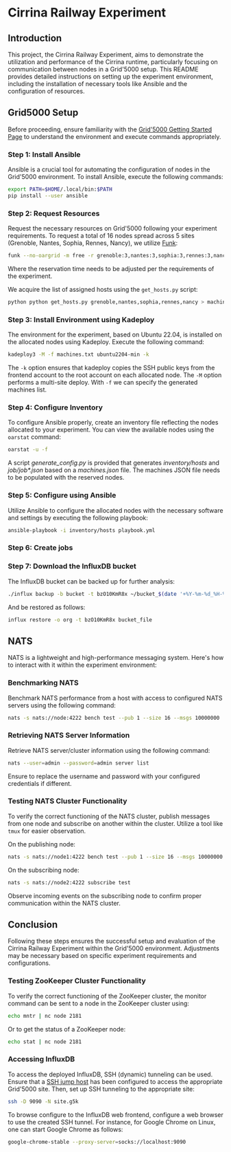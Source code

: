 # Cirrina Railway Experiment

## Introduction

This project, the Cirrina Railway Experiment, aims to demonstrate the utilization and performance of the Cirrina runtime, particularly focusing
on communication between nodes in a Grid'5000 setup. This README provides detailed instructions on setting up the experiment environment,
including the installation of necessary tools like Ansible and the configuration of resources.

## Grid5000 Setup

Before proceeding, ensure familiarity with the [Grid'5000 Getting Started Page](https://www.grid5000.fr/w/Getting_Started) to understand the
environment and execute commands appropriately.

### Step 1: Install Ansible

Ansible is a crucial tool for automating the configuration of nodes in the Grid'5000 environment. To install Ansible, execute the following
commands:

```bash
export PATH=$HOME/.local/bin:$PATH
pip install --user ansible
```

### Step 2: Request Resources

Request the necessary resources on Grid'5000 following your experiment requirements. To request a total of 16 nodes spread across 5 sites
(Grenoble, Nantes, Sophia, Rennes, Nancy), we utilize [Funk]():

```bash
funk --no-oargrid -m free -r grenoble:3,nantes:3,sophia:3,rennes:3,nancy:4 -w 4:00:00 -o "-t deploy"
```

Where the reservation time needs to be adjusted per the requirements of the experiment.

We acquire the list of assigned hosts using the `get_hosts.py` script:

```bash
python python get_hosts.py grenoble,nantes,sophia,rennes,nancy > machines.txt
```

### Step 3: Install Environment using Kadeploy

The environment for the experiment, based on Ubuntu 22.04, is installed on the allocated nodes using Kadeploy. Execute the following command:

```bash
kadeploy3 -M -f machines.txt ubuntu2204-min -k
```

The `-k` option ensures that kadeploy copies the SSH public keys from the frontend account to the root account on each allocated node. The `-M`
option performs a multi-site deploy. With `-f` we can specify the generated machines list.

### Step 4: Configure Inventory

To configure Ansible properly, create an inventory file reflecting the nodes allocated to your experiment. You can view the available nodes
using the `oarstat` command:

```bash
oarstat -u -f
```

A script _generate_config.py_ is provided that generates _inventory/hosts_ and _job/job\*.json_ based on a _machines.json_ file. The machines JSON
file needs to be populated with the reserved nodes.

### Step 5: Configure using Ansible

Utilize Ansible to configure the allocated nodes with the necessary software and settings by executing the following playbook:

```bash
ansible-playbook -i inventory/hosts playbook.yml
```

### Step 6: Create jobs

### Step 7: Download the InfluxDB bucket

The InfluxDB bucket can be backed up for further analysis:

```bash
./influx backup -b bucket -t bzO10KmR8x ~/bucket_$(date '+%Y-%m-%d_%H-%M')
```

And be restored as follows:

```bash
influx restore -o org -t bzO10KmR8x bucket_file
```

## NATS

NATS is a lightweight and high-performance messaging system. Here's how to interact with it within the experiment environment:

### Benchmarking NATS

Benchmark NATS performance from a host with access to configured NATS servers using the following command:

```bash
nats -s nats://node:4222 bench test --pub 1 --size 16 --msgs 10000000
```

### Retrieving NATS Server Information

Retrieve NATS server/cluster information using the following command:

```bash
nats --user=admin --password=admin server list
```

Ensure to replace the username and password with your configured credentials if different.

### Testing NATS Cluster Functionality

To verify the correct functioning of the NATS cluster, publish messages from one node and subscribe on another within the cluster. Utilize a
tool like `tmux` for easier observation.

On the publishing node:

```bash
nats -s nats://node1:4222 bench test --pub 1 --size 16 --msgs 10000000
```

On the subscribing node:

```bash
nats -s nats://node2:4222 subscribe test
```

Observe incoming events on the subscribing node to confirm proper communication within the NATS cluster.

## Conclusion

Following these steps ensures the successful setup and evaluation of the Cirrina Railway Experiment within the Grid'5000 environment.
Adjustments may be necessary based on specific experiment requirements and configurations.

### Testing ZooKeeper Cluster Functionality

To verify the correct functioning of the ZooKeeper cluster, the monitor command can be sent to a node in the ZooKeeper cluster using:

```bash
echo mntr | nc node 2181
```

Or to get the status of a ZooKeeper node:

```bash
echo stat | nc node 2181
```

### Accessing InfluxDB

To access the deployed InfluxDB, SSH (dynamic) tunneling can be used. Ensure that a
[SSH jump host](https://www.grid5000.fr/w/Getting_Started#Recommended_tips_and_tricks_for_an_efficient_use_of_Grid.275000) has been configured
to access the appropriate Grid'5000 site. Then, set up SSH tunneling to the appropriate site:

```bash
ssh -D 9090 -N site.g5k
```

To browse configure to the InfluxDB web frontend, configure a web browser to use the created SSH tunnel. For instance, for Google Chrome on
Linux, one can start Google Chrome as follows:

```bash
google-chrome-stable --proxy-server=socks://localhost:9090
```
